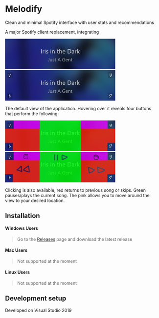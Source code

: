 # Melodify
Clean and minimal Spotify interface with user stats and recommendations

A major Spotify client replacement, integrating

![](images/main.jpg)
![](images/hover.jpg)

The default view of the application.
Hovering over it reveals four buttons that perform the following:



![](images/hoverRaw.jpg)
![](images/hoverInfo.jpg)

Clicking is also available, red returns to previous song or skips. Green pauses/plays the current song. The pink allows you to move around the view to your desired location.

## Installation

 #### Windows Users
>
> Go to the [Releases](https://github.com/novatorem/Melodify/releases) page and download the latest release
>

 #### Mac Users
>
> Not supported at the moment
>

 #### Linux Users
>
> Not supported at the moment
>

## Development setup

Developed on Visual Studio 2019